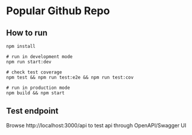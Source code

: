 # Popular Github Repo

## How to run
```shell
npm install

# run in development mode
npm run start:dev

# check test coverage
npm test && npm run test:e2e && npm run test:cov

# run in production mode
npm build && npm start
```

## Test endpoint
Browse http://localhost:3000/api to test api through OpenAPI/Swagger UI
